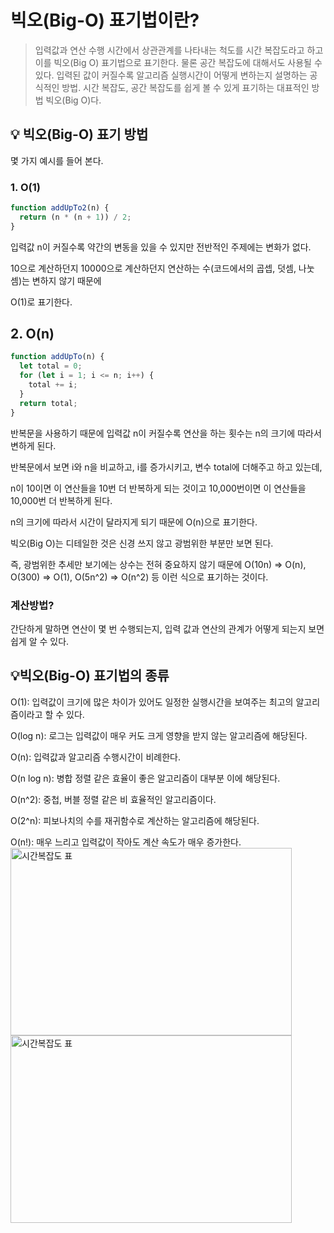 # 빅오(Big-O) 표기법이란?

> 입력값과 연산 수행 시간에서 상관관계를 나타내는 척도를 시간 복잡도라고 하고 이를 빅오(Big O) 표기법으로 표기한다. 물론 공간 복잡도에 대해서도 사용될 수 있다.
> 입력된 값이 커질수록 알고리즘 실행시간이 어떻게 변하는지 설명하는 공식적인 방법.
> 시간 복잡도, 공간 복잡도를 쉽게 볼 수 있게 표기하는 대표적인 방법 빅오(Big O)다.

## 💡 빅오(Big-O) 표기 방법

몇 가지 예시를 들어 본다.

### 1. O(1)

```javascript
function addUpTo2(n) {
  return (n * (n + 1)) / 2;
}
```

입력값 n이 커질수록 약간의 변동을 있을 수 있지만 전반적인 주제에는 변화가 없다.

10으로 계산하던지 10000으로 계산하던지 연산하는 수(코드에서의 곱셉, 덧셈, 나눗셈)는 변하지 않기 때문에

O(1)로 표기한다.

## 2. O(n)

```javascript
function addUpTo(n) {
  let total = 0;
  for (let i = 1; i <= n; i++) {
    total += i;
  }
  return total;
}
```

반복문을 사용하기 때문에 입력값 n이 커질수록 연산을 하는 횟수는 n의 크기에 따라서 변하게 된다.

반복문에서 보면 i와 n을 비교하고, i를 증가시키고, 변수 total에 더해주고 하고 있는데,

n이 10이면 이 연산들을 10번 더 반복하게 되는 것이고 10,000번이면 이 연산들을 10,000번 더 반복하게 된다.

n의 크기에 따라서 시간이 달라지게 되기 때문에 O(n)으로 표기한다.

빅오(Big O)는 디테일한 것은 신경 쓰지 않고 광범위한 부분만 보면 된다.

즉, 광범위한 추세만 보기에는 상수는 전혀 중요하지 않기 때문에 O(10n) => O(n), O(300) => O(1), O(5n^2) => O(n^2) 등 이런 식으로 표기하는 것이다.

### 계산방법?

간단하게 말하면 연산이 몇 번 수행되는지, 입력 값과 연산의 관계가 어떻게 되는지 보면 쉽게 알 수 있다.

## 💡빅오(Big-O) 표기법의 종류

O(1): 입력값이 크기에 많은 차이가 있어도 일정한 실행시간을 보여주는 최고의 알고리즘이라고 할 수 있다.

O(log n): 로그는 입력값이 매우 커도 크게 영향을 받지 않는 알고리즘에 해당된다.

O(n): 입력값과 알고리즘 수행시간이 비례한다.

O(n log n): 병합 정렬 같은 효율이 좋은 알고리즘이 대부분 이에 해당된다.

O(n^2): 중첩, 버블 정렬 같은 비 효율적인 알고리즘이다.

O(2^n): 피보나치의 수를 재귀함수로 계산하는 알고리즘에 해당된다.

O(n!): 매우 느리고 입력값이 작아도 계산 속도가 매우 증가한다.
<img src="https://img1.daumcdn.net/thumb/R1280x0/?scode=mtistory2&fname=https%3A%2F%2Fblog.kakaocdn.net%2Fdn%2FbHfRZg%2FbtrV2PcaS3t%2FfZLl3FlNyq5AR3buSDdY60%2Fimg.png" width="450px" height="300px" title="BigO시간복잡도" alt="시간복잡도 표"></img><br/>
<img src="https://img1.daumcdn.net/thumb/R1280x0/?scode=mtistory2&fname=https%3A%2F%2Fblog.kakaocdn.net%2Fdn%2FRPgu5%2FbtrVzUqpoCY%2FVKj7AG1qwGBUDj3fkKATY1%2Fimg.png" width="450px" height="300px" title="BigO시간복잡도" alt="시간복잡도 표"></img><br/>
